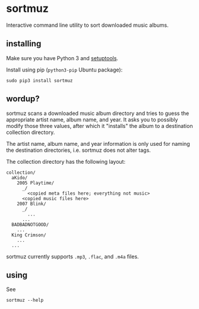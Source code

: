 sortmuz
=======

Interactive command line utility to sort downloaded music albums.


installing
----------

Make sure you have Python 3 and
[setuptools](https://pypi.python.org/pypi/setuptools).

Install using pip (`python3-pip` Ubuntu package):

    sudo pip3 install sortmuz


wordup?
-------

sortmuz scans a downloaded music album directory and tries to guess the
appropriate artist name, album name, and year. It asks you to possibly
modify those three values, after which it "installs" the album to a
destination collection directory.

The artist name, album name, and year information is only used for
naming the destination directories, i.e. sortmuz does not alter tags.

The collection directory has the following layout:

    collection/
      aKido/
        2005 Playtime/
          _/
            <copied meta files here; everything not music>
          <copied music files here>
        2007 Blink/
          _/
            ...
          ...
      BADBADNOTGOOD/
        ...
      King Crimson/
        ...
      ...

sortmuz currently supports `.mp3`, `.flac`, and `.m4a` files.


using
-----

See

    sortmuz --help
